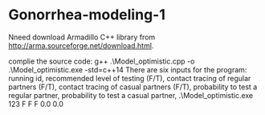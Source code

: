 # Gonorrhea-modeling-1
Nneed download Armadillo C++ library from http://arma.sourceforge.net/download.html.
 
complie the source code:
g++ .\Model_optimistic.cpp -o .\Model_optimistic.exe -std=c++14
There are six inputs for the program: running id, recommended level of testing (F/T), contact tracing of regular partners (F/T), contact tracing of casual partners (F/T), probability to test a regular partner, probability to test a casual partner, 
.\Model_optimistic.exe 123 F F F 0.0 0.0
